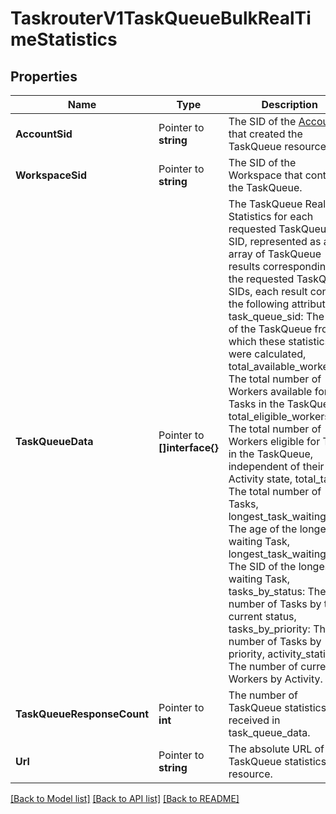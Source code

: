 # TaskrouterV1TaskQueueBulkRealTimeStatistics

## Properties

Name | Type | Description | Notes
------------ | ------------- | ------------- | -------------
**AccountSid** | Pointer to **string** | The SID of the [Account](https://www.twilio.com/docs/iam/api/account) that created the TaskQueue resource. |
**WorkspaceSid** | Pointer to **string** | The SID of the Workspace that contains the TaskQueue. |
**TaskQueueData** | Pointer to **[]interface{}** | The TaskQueue RealTime Statistics for each requested TaskQueue SID, represented as an array of TaskQueue results corresponding to the requested TaskQueue SIDs, each result contains the following attributes: task_queue_sid: The SID of the TaskQueue from which these statistics were calculated, total_available_workers: The total number of Workers available for Tasks in the TaskQueue, total_eligible_workers: The total number of Workers eligible for Tasks in the TaskQueue, independent of their Activity state, total_tasks: The total number of Tasks, longest_task_waiting_age: The age of the longest waiting Task, longest_task_waiting_sid: The SID of the longest waiting Task, tasks_by_status: The number of Tasks by their current status, tasks_by_priority: The number of Tasks by priority, activity_statistics: The number of current Workers by Activity. |
**TaskQueueResponseCount** | Pointer to **int** | The number of TaskQueue statistics received in task_queue_data. |
**Url** | Pointer to **string** | The absolute URL of the TaskQueue statistics resource. |

[[Back to Model list]](../README.md#documentation-for-models) [[Back to API list]](../README.md#documentation-for-api-endpoints) [[Back to README]](../README.md)


